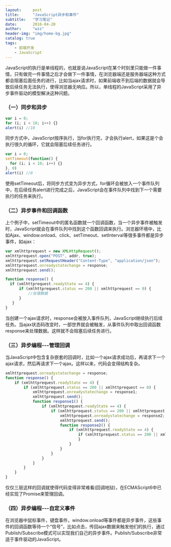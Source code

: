 ```yaml
---
layout:     post
title:      "JavaScript异步和事件"
subtitle:   "学习笔记"
date:       2016-04-20
author:     "wzz"
header-img: "img/home-bg.jpg"
catalog: true
tags:
    - 前端开发
    - JavaScript
---
```


JavaScript的执行是单线程的，也就是说JavaScript在某个时刻里只能做一件事情，只有做完一件事情之后才会做下一件事情，在浏览器端还是服务器端这种方式都会阻塞后面任务的进行，比如当ajax请求时，如果前端收不到后端的数据就会导致后续任务无法执行，使得浏览器无响应。所以，单线程的JavaScript采用了异步事件驱动的模型解决这种问题。

### （一）同步和异步

```js
var i = 0;
for (i; i < 10; i++) {}
alert(i) //10
```

同步方式中，JavaScript按序执行，当for执行完，才会执行alert，如果这是个会执行很久的循环，它就会阻塞后续任务进行。

```js
var i = 0;
setTimeout(function() {
  for (i; i < 10; i++) {}
}, 0)
alert(i) //0
```

使用setTimeout后，将同步方式变为异步方式，for循环会被放入一个事件队列中，在后续任务alert进行完成之后，JavaScript会在事件队列中找到下一个需要执行的任务来执行。

### （二）异步事件和回调函数

上个例子中，setTimeout中的匿名函数就一个回调函数，当一个异步事件被触发时，JavaScript就会在事件队列中找到这个函数回调来执行。浏览器环境中，比如Ajax、window.onload、click、setTimeout、setInterval等很多事件都是异步事件，如ajax：

```js
var xmlhttprequest = new XMLHttpRequest();
xmlhttprequest.open("POST", addr, true);
xmlhttprequest.setRequestHeader("Content-Type", "application/json");
xmlhttprequest.onreadystatechange = response;
xmlhttprequest.send();

function response() {
  if (xmlhttprequest.readyState == 4) {
      if (xmlhttprequest.status == 200 || xmlhttprequest == 0) {
          //处理数据
      }
   }
}
```

当创建一个ajax请求时，response会被放入事件队列，JavaScript继续执行后续任务。当ajax状态码改变时，一部世界就会被触发，从事件队列中取出回调函数response来处理数据。这样就不会阻塞后续任务进行。

### （三）异步编程---管理回调

当JavaScript中包含复杂嵌套的回调时，比如一个ajax请求成功后，再请求下一个ajax请求，然后再请求下一个ajax。这样以来，代码会变得结构复杂。

```js
xmlhttprequest.onreadystatechange = response;
function response() {
    if (xmlhttprequest.readyState == 4) {
        if (xmlhttprequest.status == 200 || xmlhttprequest == 0) {
            xmlhttprequest.onreadystatechange = response1;
            xmlhttprequest.send();
            function response1() {
                if (xmlhttprequest.readyState == 4) {
                    if (xmlhttprequest.status == 200 || xmlhttprequest == 0) {
                        xmlhttprequest.onreadystatechange = response2;
                        xmlhttprequest.send();
                        function response2() {
                            if (xmlhttprequest.readyState == 4) {
                                if (xmlhttprequest.status == 200 || xmlhttprequest == 0) {
                                }
                            }
                        }
                    }
                }
            }
        }
    }
}
```

仅仅三层这样的回调就使得代码变得非常难看(回调地狱)，在ECMAScript6中已经实现了Promise来管理回调。

### （四）异步编程---自定义事件

在浏览器中鼠标事件，键盘事件，window.onload等事件都是异步事件，这些事件的回调函数等待一个“信号”，比如点击，传回ajax数据来触发他们的执行，通过Publish/Subscribe模式可以实现我们自己的异步事件。Publish/Subscribe非常适于事件驱动的JavaScript。
